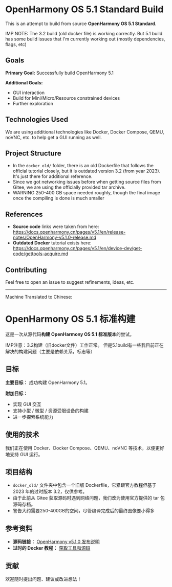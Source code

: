 # OpenHarmony OS 5.1 Standard Build

This is an attempt to build from source **OpenHarmony OS 5.1 Standard**. 

IMP NOTE: The 3.2 build (old docker file) is working correctly. But 5.1 build has some build issues that I'm currently working out (mostly dependencies, flags, etc)

## Goals

**Primary Goal:** Successfully build OpenHarmony 5.1

**Additional Goals:** 
- GUI interaction
- Build for Mini/Micro/Resource constrained devices
- Further exploration

## Technologies Used

We are using additional technologies like Docker, Docker Compose, QEMU, noVNC, etc. to help get a GUI running as well.

## Project Structure

- In the `docker_old/` folder, there is an old Dockerfile that follows the official tutorial closely, but it is outdated version 3.2 (from year 2023). It's just there for additional reference.
- Since we got networking issues before when getting source files from Gitee, we are using the officially provided tar archive.
- WARNING 250-400 GB space needed roughly, though the final image once the compiling is done is much smaller

## References

- **Source code** links were taken from here: https://docs.openharmony.cn/pages/v5.1/en/release-notes/OpenHarmony-v5.1.0-release.md
- **Outdated Docker** tutorial exists here: https://docs.openharmony.cn/pages/v5.1/en/device-dev/get-code/gettools-acquire.md

## Contributing

Feel free to open an issue to suggest refinements, ideas, etc. 

______
Machine Translated to Chinese:

# OpenHarmony OS 5.1 标准构建

这是一次从源代码**构建 OpenHarmony OS 5.1 标准版本**的尝试。

IMP注意：3.2构建（旧docker文件）工作正常。 但是5.1build有一些我目前正在解决的构建问题（主要是依赖关系，标志等）

## 目标

**主要目标：** 成功构建 OpenHarmony 5.1。

**附加目标：**

- 实现 GUI 交互  
- 支持小型 / 微型 / 资源受限设备的构建  
- 进一步探索系统能力  

## 使用的技术

我们正在使用 Docker、Docker Compose、QEMU、noVNC 等技术，以便更好地支持 GUI 运行。

## 项目结构

- `docker_old/` 文件夹中包含一个旧版 Dockerfile，它紧跟官方教程但基于 2023 年的过时版本 3.2，仅供参考。  
- 由于此前从 Gitee 获取源码时遇到网络问题，我们改为使用官方提供的 tar 包源码存档。
- 警告大约需要250-400GB的空间，尽管编译完成后的最终图像要小得多

## 参考资料

- **源码链接：** [OpenHarmony v5.1.0 发布说明](https://docs.openharmony.cn/pages/v5.1/en/release-notes/OpenHarmony-v5.1.0-release.md)  
- **过时的 Docker 教程：** [获取工具和源码](https://docs.openharmony.cn/pages/v5.1/en/device-dev/get-code/gettools-acquire.md)

## 贡献

欢迎随时提出问题、建议或改进想法！
